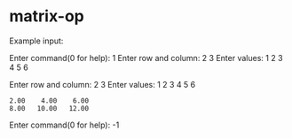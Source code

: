# matrix-op

Example input:

Enter command(0 for help): 1
Enter row and column: 2 3
Enter values:
1 2 3 4 5 6

Enter row and column: 2 3
Enter values:
1 2 3
4 5 6

    2.00    4.00    6.00
    8.00   10.00   12.00

Enter command(0 for help): -1
